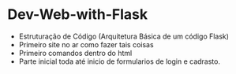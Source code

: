 # Dev-Web-with-Flask
 - Estruturação de Código (Arquitetura Básica de um código Flask) 
 - Primeiro site no ar como fazer tais coisas
 - Primeiro comandos dentro do html
 - Parte inicial toda até inicio de formularios de login e cadrasto.
